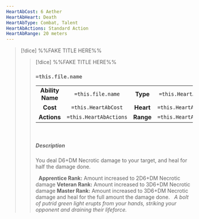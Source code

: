 ```yaml
---
HeartAbCost: 6 Aether
HeartAbHeart: Death
HeartAbType: Combat, Talent
HeartAbActions: Standard Action
HeartAbRange: 20 meters
---
```


>[!dice]  %%FAKE TITLE HERE%%
>>[!dice]  %%FAKE TITLE HERE%%
>>### `=this.file.name`
>>|  | |  |  |
>>|:--------:|:-------:|:-----:|:--------------:|
>>| **Ability Name** | `=this.file.name` | **Type** | `=this.HeartAbType` |
>>| **Cost** | `=this.HeartAbCost` | **Heart** | `=this.HeartAbHeart` |
>>| **Actions** | `=this.HeartAbActions` | **Range** | `=this.HeartAbRange` |
>>&nbsp;
>> 
>> ##### Description
>>You deal D6+DM Necrotic damage to your target, and heal for half the damage done.
>>
>>&nbsp;
>>**Apprentice Rank:** Amount increased to 2D6+DM Necrotic damage
>>**Veteran Rank:** Amount increased to 3D6+DM Necrotic damage
>>**Master Rank:** Amount increased to 3D6+DM Necrotic damage and heal for the full amount the damage done.
>>&nbsp;
>>*A bolt of putrid green light erupts from your hands, striking your opponent and draining their lifeforce.*
>>